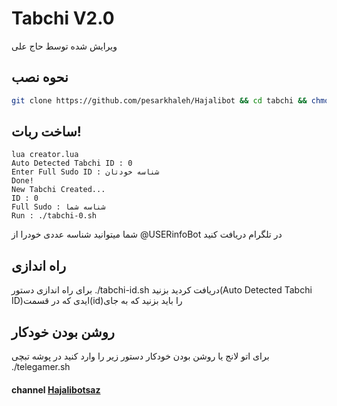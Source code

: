 # Tabchi V2.0
ویرایش شده توسط حاج علی

## نحوه نصب
```bash
git clone https://github.com/pesarkhaleh/Hajalibot && cd tabchi && chmod 777 install.sh && chmod 777 telegamer.sh && ./install.sh && lua creator.lua
```
## ساخت ربات!
```
lua creator.lua
Auto Detected Tabchi ID : 0
Enter Full Sudo ID : شناسه خودتان
Done!
New Tabchi Created...
ID : 0
Full Sudo : شناسه شما
Run : ./tabchi-0.sh
```
شما میتوانید شناسه عددی خودرا از @USERinfoBot در تلگرام دریافت کنید

## راه اندازی
برای راه اندازی دستور 
./tabchi-id.sh
دریافت کردید بزنید(Auto Detected Tabchi ID)ایدی که در قسمت(id)را باید بزنید که به جای

## روشن بودن خودکار
برای اتو لانج یا روشن بودن خودکار دستور زیر را وارد کنید در پوشه تبچی
./telegamer.sh

#### channel      [Hajalibotsaz](https://telegram.me/Hajalibotsaz)

